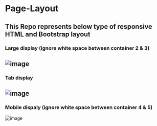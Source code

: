 # Page-Layout
## This Repo represents below type of responsive HTML and Bootstrap layout

### Large display (ignore white space between container 2 & 3)
![image](https://user-images.githubusercontent.com/109081005/187376663-7c51cff3-cbea-45d9-beeb-ae7a4b5f9442.png)
---
### Tab display
![image](https://user-images.githubusercontent.com/109081005/187374614-9e1e0b08-98c7-4396-9248-638f8104ff25.png)
---
### Mobile dispaly (ignore white space between container 4 & 5)
![image](https://user-images.githubusercontent.com/109081005/187377148-ec9cae9f-4253-40a3-afc1-7b540e45de43.png)

